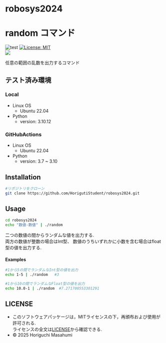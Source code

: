 # robosys2024

# random コマンド
![test](https://github.com/HorigutiStudent/robosys2024/actions/workflows/test.yml/badge.svg)
[![License: MIT](https://img.shields.io/badge/License-MIT-yellow.svg)](https://opensource.org/licenses/MIT) \
<img src="https://img.shields.io/badge/-Python-F9DC3E.svg?logo=python&style=flat"> 

任意の範囲の乱数を出力するコマンド

## テスト済み環境
### Local
- Linux OS
    - Ubuntu 22.04
- Python
    - version:  3.10.12    

### GitHubActions
- Linux OS
    - Ubuntu 22.04
- Python 
    - version: 3.7 ~ 3.10

## Installation
```sh
#リポジトリをクローン
git clone https://github.com/HorigutiStudent/robosys2024.git
```
## Usage
```sh 
cd robosys2024  
echo "数値-数値" | ./random
```
二つの数値の間からランダムな値を出力する.  \
両方の数値が整数の場合はInt型、 数値のうちいずれかに小数を含む場合はfloat型の値を出力する.
#### Examples
```sh
#1から5の間でランダムなInt型の値を出力
echo 1-5 | ./random   #3

#1から10の間でランダムなFloat型の値を出力
echo 10.0-1 | ./random  #7.271700553301291
```

## LICENSE
- このソフトウェアパッケージは，MITライセンスの下，再頒布および使用が許可される. \
ライセンスの全文は[LICENSE](https://github.com/HorigutiStudent/robosys2024?tab=MIT-1-ov-file)から確認できる.
- © 2025 Horiguchi Masahumi
